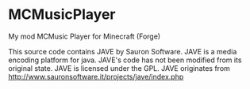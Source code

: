 # MCMusicPlayer
My mod MCMusic Player for Minecraft (Forge)

This source code contains JAVE by Sauron Software. JAVE is a media encoding platform for java.
JAVE's code has not been modified from its original state.
JAVE is licensed under the GPL. JAVE originates from http://www.sauronsoftware.it/projects/jave/index.php

